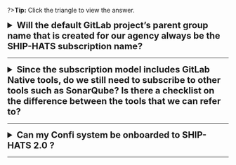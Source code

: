 ?>**Tip:** Click the triangle to view the answer.

<details>
  <summary style="font-size:20px"><b> Will the default GitLab project’s parent group name that is created for our agency always be the SHIP-HATS subscription name?	
 </b></summary><br>

Yes, the default GitLab project’s parent group name that is created for agency will always be the same as SHIP-HATS subscription name. If you want to rename the parent group, you must first rename the SHIP-HATS subscription title.

If you want to change the subscription title and parent group name, [raise a service request](https://docs.developer.tech.gov.sg/docs/ship-hats-support/raise-service-request). In the **Summary** field of the ticket, indicate `SHIP-HATS 2.0 GitLab - <your request>`

For more information on the groups, refer to our [GitLab Groups](https://docs.developer.tech.gov.sg/docs/ship-hats-getting-started/architecture?id=gitlab-groups) documentation. 

</details>

---

<details>
  <summary style="font-size:20px"><b>Since the subscription model includes GitLab Native tools, do we still need to subscribe to other tools such as SonarQube? Is there a checklist on the difference between the tools that we can refer to? </b></summary><br>

Choice of tools depends on agency-specific use case and requirements. Refer to our [Tooling Strategy and Assessment](https://docs.developer.tech.gov.sg/docs/ship-hats-getting-started/ship-hats-tools?id=tooling-strategy)
</details>

---

<details>
  <summary style="font-size:20px"><b>Can my Confi system be onboarded to SHIP-HATS 2.0 ? </b></summary><br>

Do note that:

- SHIP-HATS does not store your production transactional data.
- SHIP-HATS only store your source codes, configurations files.
- SHIP-HATS will only run a transient instance of your application (without production data and only assessable within ship-hats)
for security scanning and automated functional testing activities.

A possible way ahead for your Confi systems to be on SHIP-HATS 2.0:

1. Classify your source codes as Confi(cloud) or below
    - This will not change your total system classification as it will remain as Confi
    - There is no need to re-classify any other system components (e.g., transactional Data)
1. With only your source code classified as Confi(cloud) you could leverage on SHIP-HATS for your CI/CD requirements.

</details>

---

